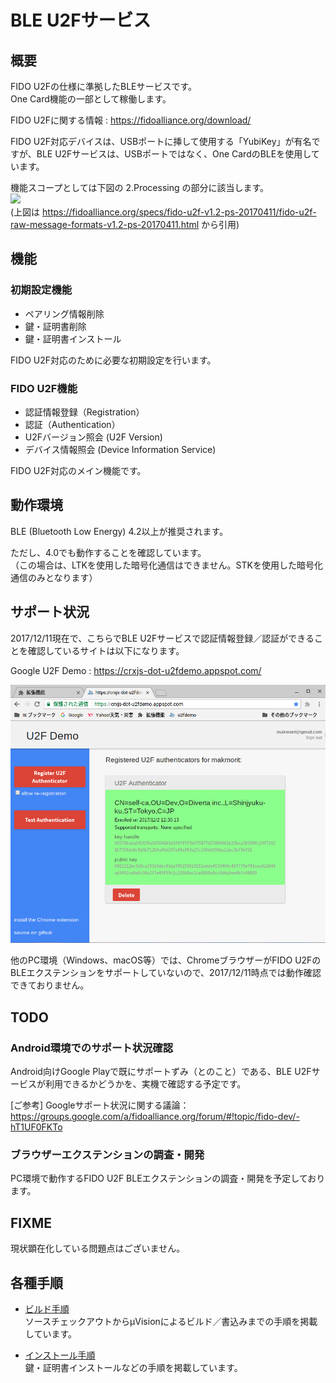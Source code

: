 # BLE U2Fサービス

## 概要
FIDO U2Fの仕様に準拠したBLEサービスです。<br>
One Card機能の一部として稼働します。

FIDO U2Fに関する情報 : https://fidoalliance.org/download/

FIDO U2F対応デバイスは、USBポートに挿して使用する「YubiKey」が有名ですが、BLE U2Fサービスは、USBポートではなく、One CardのBLEを使用しています。

機能スコープとしては下図の 2.Processing の部分に該当します。
<br>
<img src="https://fidoalliance.org/specs/fido-u2f-v1.2-ps-20170411/img/reg-and-auth-phases.png" width="500">
<br>
(上図は https://fidoalliance.org/specs/fido-u2f-v1.2-ps-20170411/fido-u2f-raw-message-formats-v1.2-ps-20170411.html から引用)

## 機能
### 初期設定機能
* ペアリング情報削除
* 鍵・証明書削除
* 鍵・証明書インストール

FIDO U2F対応のために必要な初期設定を行います。

### FIDO U2F機能
* 認証情報登録（Registration）
* 認証（Authentication）
* U2Fバージョン照会 (U2F Version)
* デバイス情報照会 (Device Information Service)

FIDO U2F対応のメイン機能です。

## 動作環境

BLE (Bluetooth Low Energy) 4.2以上が推奨されます。

ただし、4.0でも動作することを確認しています。
<br>
（この場合は、LTKを使用した暗号化通信はできません。STKを使用した暗号化通信のみとなります）

## サポート状況

2017/12/11現在で、こちらでBLE U2Fサービスで認証情報登録／認証ができることを確認しているサイトは以下になります。

Google U2F Demo : https://crxjs-dot-u2fdemo.appspot.com/

<img src="../assets/0003.png" width="600">

他のPC環境（Windows、macOS等）では、ChromeブラウザーがFIDO U2FのBLEエクステンションをサポートしていないので、2017/12/11時点では動作確認できておりません。

## TODO

### Android環境でのサポート状況確認

Android向けGoogle Playで既にサポートずみ（とのこと）である、BLE U2Fサービスが利用できるかどうかを、実機で確認する予定です。

[ご参考] Googleサポート状況に関する議論：
<br>
https://groups.google.com/a/fidoalliance.org/forum/#!topic/fido-dev/-hT1UF0FKTo

### ブラウザーエクステンションの調査・開発

PC環境で動作するFIDO U2F BLEエクステンションの調査・開発を予定しております。

## FIXME

現状顕在化している問題点はございません。

## 各種手順

* [ビルド手順](BUILD.md) <br>
ソースチェックアウトからμVisionによるビルド／書込みまでの手順を掲載しています。

* [インストール手順](INSTALL.md) <br>
鍵・証明書インストールなどの手順を掲載しています。
